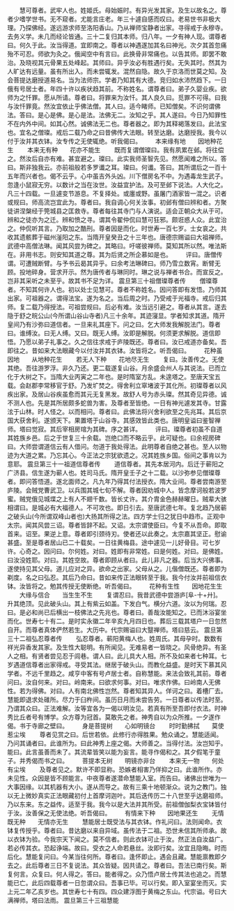 <!-- { "loadSidebar": true } -->
　　慧可尊者。武牢人也。姓姬氏。母始娠时。有异光发其家。及生以故名之。尊者少嗜学世书。无不窥者。尤能言庄老。年三十遽自感而叹曰。老易世书非极大理。乃探佛经。遂远游求师至洛阳香山。乃从禅师宝静者出家。寻得戒于永穆寺。去务义学。未几而经论皆通。三十二复归其本师。归八年。一夕有神人现。谓尊者曰。何久于此。汝当得道。宜即南之。尊者以神遇遂加其名曰神光。次夕其首忽痛殆不可忍。师欲为灸之。俄闻空中有言曰。此换骨非常痛也。以告其师。即罢不敢治。及晓视其元骨果五处峰起。其师曰。异乎汝必有胜遇行矣。无失其时。然其为人旷达有远量。虽有所出入。而未尝辄发。混然自隐。故久于京洛而世莫之知。及会菩提达磨授道易名。当为法师宗。学者乃知其有大德。竞归如水沛然趋下。一日俄有号居士者。年四十许以疾状趋其前。不称姓名。谓尊者曰。弟子久婴业疾。欲师为之忏罪。愿从所请。尊者曰。将罪来为汝忏。其人良久曰。觅罪不可得。曰我与汝忏罪竟。然汝宜依止乎佛法僧。其人曰。适今睹师。已知僧矣。不识何谓佛法。答曰。是心是佛。是心是法。法佛无二。汝知之乎。其人遂曰。今日乃知罪性不在内外中间。如其心然。诚佛法无二也。尊者器之。即为其释褐落发曰。此法宝也。宜名之僧璨。戒后二载乃命之曰昔佛传大法眼。转至达磨。达磨授我。我今以付于汝并其衣钵。汝专传之无使辄绝。听我偈曰。
　　本来缘有地　　因地种花生
　　本来无有种　　花亦不能生
　　既而复谓僧璨曰。我有夙累在邺。将往偿之。然汝后自亦有难。甚宜避之。璨曰。此实我师圣智先见。然愿闻难之所以。答曰。斯非独我云。亦前祖般若多罗谶之耳。璨曰。何谶。答曰。其所谓后之一百十五年而兴者也。偈不云乎。心中虽吉外头凶。川下僧房名不中。为遇毒龙生武子。忽逢小鼠寂无穷。以数计之当在汝世。汝益宜护法。及可至邺下说法。人大化之。凡三十四载。一旦遽变节游息。不复择处。或廛或野。虽屠门酒家皆一混之。识者或规曰。师高流岂宜此为。尊者曰。我自调心何关汝事。初邺有僧曰辨和者。方聚徒讲涅槃经于筦城县之匡救寺。尊者每往其寺门与人演说。适会正朝众大从于可。辨和之徒亦为之迁。辨和愤之寻。谓其令翟仲侃曰慧可狂邪。颇诳惑人众。此宜治之。仲侃听其言。乃取加之酷刑。尊者因是而化。时世寿一百七岁。士女哀之。共收其遗骸葬于磁州滏阳之东。当隋开皇癸丑之十三年也。唐德宗赐谥曰大祖禅师。武德中高僧法琳。闻其风尝为碑之。其略曰。吁嗟彼禅师。莫知其所以然。唯法斯在。非用书志。则安知其道之尊。其为后贤之所企慕如是也。
　　评曰。唐僧传谓。可遭贼断臂。与予书云曷其异乎。曰余考法琳碑曰。师乃雪立数宵。断臂无顾。投地碎身。营求开示。然为唐传者与琳同时。琳之说与禅者书合。而宣反之。岂非其采听之未至乎。故其书不足为详。
震旦第三十祖僧璨尊者传
　　僧璨尊者。不知其何许人也。初以处士见慧可。尊者不称姓名。因问答即有发悟。乃师其出家。可祖器之。谓得法宝。遂为名之。当后周之时。乃受戒于光福寺。戒后归其师。复二载乃得授法。可祖尝规曰。后必有难。汝当远引避之。尊者从其言。遂去隐于舒之皖公山(今所谓山谷山寺者)凡三十余年。其迹寖显。学者知求其道。隋开皇间乃有沙弥曰道信者。一旦来礼其座下。问之曰。乞大师发我解脱法门。尊者曰。谁缚汝。曰无人缚。又曰。既无人缚。汝即是解脱。何须更求解脱。道信即悟。乃愿以弟子礼事之。久之信往求戒于庐陵既还。尊者曰。汝已戒道亦备矣。吾即往之。昔如来大法眼藏今以付汝并其衣钵。汝皆将之。听吾偈曰。
　　花种虽因地　　从地种花生
　　若无人下种　　花地尽无生
　　复曰。汝善传之。无使其绝。吾往游罗浮。非久乃还。更二载遂复山谷。月余盛会州人与其说法。已而立化于大树之下。当隋大业丙寅之二年也。是时隋室方乱。未遑塔之。至唐天宝五载。会赵郡李常移官于舒。乃发圹焚之。得舍利立窣堵波于其化所。初璨尊者以风疾出家。及居山谷疾虽愈而其元无复黑发。故舒人号为赤头璨。然其奇见异德。诚不测人也。先是其所居颇多蛇兽为害。及尊者至皆绝。一日有神光遽发其寺。甘露泫于山林。时人怪之。以而相问。尊者曰。此佛法将兴舍利欲至之先兆耳。其后京国大获舍利。遂颁天下。果置塔于山谷寺。其感效皆此类也。唐明皇谥曰鉴智禅师。塔曰觉寂。其后宰相房琯为其碑。序之甚详。
　　评曰。璨尊者初虽不自道其姓族乡邑。后之于世复三十余载。岂绝口而不略云乎。此可疑也。曰余视房碑曰。大师尝谓道信云有人借问。勿道于我处得法。此明尊者自绝之甚也。至人以物迹为大道之累。乃忘其心。今正法之宗犹欲遗之。况其姓族乡国。俗间之事肯以为意耶。
震旦第三十一祖道信尊者传
　　道信尊者。其先本居河内。后迁于蕲阳之广济县。信生遂为蕲人也。姓司马氏。隋开皇壬子之十二载。以沙弥参见僧璨尊者。即问答悟道。遂北面师之。凡九年乃得其付法授衣。隋大业间。尊者尝南游至庐陵。会贼党曹武卫。以兵围其城七旬不解。尊者因劝城中人。皆念摩诃般若波罗蜜。贼党俄见城堞之上有人不翅千数。皆长丈许。其介胄金色赫赫曜日。贼辈大骇相谓曰。是城必有大福德人。不可攻也。即日引去。至唐武德七年。复北趋乃居蕲之破头山(今所谓双峰山者也)大扬其所得之法。四方学士归之犹日中趋市。正观中太宗。闻其风尝三诏。尊者皆辞不起。又诏。太宗谓使臣曰。今复不从吾命。即取首来。诏至。果逆上意。尊者即引颈待刃。使者还以此奏之。太宗嘉其坚正。慰谕甚盛。至是尊者居山已二十载矣。一日往黄梅县。途中遽见一儿好骨目。可七岁许。心奇之。因问曰。尔何姓。对曰。姓即有非常姓。曰是何姓。对曰。是佛姓。曰汝没姓耶。对曰。其姓空故。尊者即顾从者曰。此儿非凡之器。后当大兴佛事。遂使持见其父母。道儿应对之异。欲命之出家。父母从之。儿偕僧既还。尊者即为剃度。名之曰弘忍。其后乃命曰。昔如来传正法眼转至于我。我今付汝并前祖信衣钵。汝皆将之。勉其传授无使断绝。听吾偈曰。
　　花种有生性　　因地花生生
　　大缘与信合　　当生生不生
　　复谓忍曰。我昔武德中尝游庐[阜-十+廾]。升其绝顶。见此破头山。其上有紫云如盖。下发白气。横分六道。汝以为何瑞。忍曰。是必和尚已后横出一枝佛法之先兆也。尊者曰。善哉汝能知之。已而沐浴宴坐而化。世寿七十有二。是时实永徽二年辛亥九月四日也。葬后三载其塔户一日忽然自开。而尊者真体俨然若生。大历中。代宗赐谥曰大毉禅师。塔曰慈云。
震旦第三十二祖弘忍尊者传
　　弘忍尊者。蕲阳黄梅人也。姓周氏。其母孕时。数数有祥光异香发其家。及生性大聪明。有所闻见。无难易者一皆晓之。风骨绝异。有圣人之相。有贤者尝见忍于闾巷。谓人曰。此儿具大人相。所不及如来者七种耳。七岁遇道信尊者出家得戒。寻受其法。继居于破头山。而教化益盛。是时天下慕其风学者。不远千里趋之。咸亨中客有号卢居士者。自称慧能。来法会致礼其前。尊者问曰。汝自何来。对曰。岭南来。曰欲求何事。对曰。唯求作佛。曰岭南人无佛性。若为得佛。对曰。人有南北佛性岂然。尊者知其异人。佯诃之曰。着槽厂去。慧能即退求处碓所。尽力于臼杵间。虽历日月而未尝告劳。一日尊者以传法时至。乃谓其众曰。正法难解。汝等宜各为一偈以明汝见。若真有所至吾即付衣法。时神秀比丘者号有博学。众方尊为冠首。莫敢先之者。神秀自以为众所推。一夕遂作偈。书于寺廊之壁曰。
　　身是菩提树　　心如明镜台
　　时时勤拂拭　　莫使惹尘埃
　　尊者见赏之曰。后世若依。此修行亦得胜果。勉众诵之。慧能适闻。乃问其诵者曰。此谁所为。曰此神秀上座之偈。大师善之。当得付法。汝岂知乎。能曰。此言虽善而未了。其流辈皆笑以能为妄言。能寻作偈和之。其夕假笔于童子。并秀偈而书之曰。
　　菩提本无树　　明镜亦非台
　　本来无一物　　何处有尘埃
　　及尊者见之。默许不即显称。恐嫉者相害乃佯抑之曰。此谁所作。亦未见性。众因是皆不顾能言。中夜尊者遂潜命慧能入室。而告曰。诸佛出世唯为一大事因缘。以其机器有大小。遂从而导之。故有三乘十地顿渐众。说为之教门。独以无上微妙真实正法眼藏初付上首摩诃迦叶。其后迭传历二十八世至乎达磨祖师。乃以东来。东之益传。适至于我。我今以是大法并其所受。前祖僧伽梨衣宝钵皆付于汝。汝善保之无使法绝。听吾偈曰。
　　有情来下种　　因地果还生
　　无情既无种　　无情亦无生
　　慧能居士既受法与其衣钵。作礼问曰。法则闻命。衣钵复传授乎。尊者曰。昔达磨以来自异域。虽传法于二祖。恐世未信其所师承。故以衣钵为验。今我宗天下闻之。莫不信者。则此衣钵可止于汝。然正法自汝益广。若必传其衣。恐起诤端。故曰。受衣之人命若悬丝。汝即行矣。汝宜且隐晦。时而后化。慧能复问曰。今某当往何所。尊者曰。逢怀即止。遇会且藏。慧能禀教即夕去之。此后尊者三日不复说法。其众皆疑。因共请之。尊者曰。吾法已南行矣。斯复何言。众复曰。何人得之。答曰。能者得之。众乃悟卢居士传其法也追之。而慧能已亡。此后四载尊者一日忽谓众曰。吾事已毕。可以行矣。即入室宴坐而灭。实上元二年乙亥岁也。其世寿七十有四。四众建浮图于黄梅之东山。代宗谥。号曰大满禅师。塔曰法雨。
震旦第三十三祖慧能
